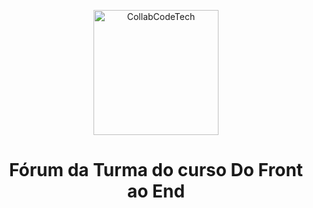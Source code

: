 <p align="center">
  <img src="http://collabcode.training/static/media/logo-avatar.3b0b3a3d.svg" width="200" alt="CollabCodeTech">
</p>
<h1 align="center">Fórum da Turma do curso Do Front ao End</h1>
<p align="center"></p>